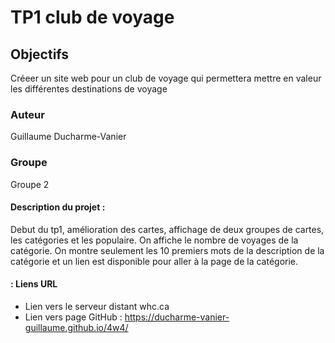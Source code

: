 # TP1 club de voyage

## Objectifs
  Créeer un site web pour un club de voyage qui permettera mettre en valeur les 
  différentes destinations de voyage

### Auteur
Guillaume Ducharme-Vanier

### Groupe
Groupe 2

#### Description du projet : 
Debut du tp1, amélioration des cartes, affichage de deux groupes de cartes, les catégories et les populaire. On affiche le nombre
de voyages de la catégorie. On montre seulement les 10 premiers mots de la description de la catégorie et un lien est disponible
pour aller à la page de la catégorie. 

#### : Liens URL

- Lien vers le serveur distant whc.ca
- Lien vers page GitHub : https://ducharme-vanier-guillaume.github.io/4w4/